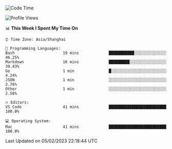 <!--START_SECTION:waka-->
![Code Time](http://img.shields.io/badge/Code%20Time-455%20hrs%209%20mins-blue)

![Profile Views](http://img.shields.io/badge/Profile%20Views-0-blue)

📊 **This Week I Spent My Time On** 

```text
⌚︎ Time Zone: Asia/Shanghai

💬 Programming Languages: 
Bash                     19 mins             ███████████░░░░░░░░░░░░░░   46.25% 
Markdown                 16 mins             █████████░░░░░░░░░░░░░░░░   39.43% 
Go                       1 min               █░░░░░░░░░░░░░░░░░░░░░░░░   4.24% 
JSON                     1 min               ░░░░░░░░░░░░░░░░░░░░░░░░░   2.76% 
Other                    1 min               ░░░░░░░░░░░░░░░░░░░░░░░░░   2.56%

🔥 Editors: 
VS Code                  41 mins             █████████████████████████   100.0%

💻 Operating System: 
Mac                      41 mins             █████████████████████████   100.0%

```


 Last Updated on 05/02/2023 22:18:44 UTC
<!--END_SECTION:waka-->
